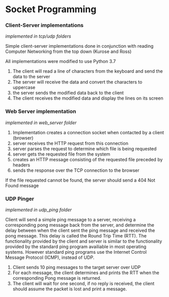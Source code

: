 # Socket Programming

### Client-Server implementations

*implemented in tcp/udp folders*

Simple client-server implementations done in conjunction with reading Computer Networking from the top down (Kurose and Ross)

All implementations were modified to use Python 3.7

1. The client will read a line of characters from the keyboard and send the data to the server
2. The server will receive the data and convert the characters to uppercase
3. the server sends the modified data back to the client
4. The client receives the modified data and display the lines on its screen


### Web Server implementation

*implemented in web_server folder*

1. Implementation creates a connection socket when contacted by a client (browser)
2. server receives the HTTP request from this connection
3. server parses the request to determine which file is being requested
4. server gets the requested file from the system
5. creates an HTTP message consisting of the requested file preceded by headers
6. sends the response over the TCP connection to the browser

If the file requested cannot be found, the server should send a 404 Not Found message

### UDP Pinger

*implemented in udp_ping folder*

Client will send a simple ping message to a server, receiving a corresponding pong message back from the server, and determine the delay between when the client sent the ping message and received the pong message. This delay is called the Round Trip Time (RTT). The functionality provided by the client and server is similar to the functionality provided by the standard ping program availiable in most operating systems. However standard ping programs use the Internet Control Message Protocol (ICMP), instead of UDP.

1. Client sends 10 ping messages to the target server over UDP
2. For each message, the client determines and prints the RTT when the corresponding Pong message is returned. 
3. The client will wait for one second, if no reply is received, the client should assume the packet is lost and print a message.
